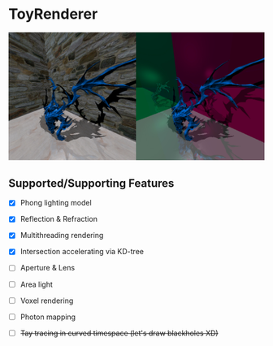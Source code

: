 # ToyRenderer

![](https://github.com/monlie/ToyRenderer/blob/master/sf.jpg?raw=true)

## Supported/Supporting Features

- [x] Phong lighting model
- [x] Reflection & Refraction
- [x] Multithreading rendering
- [x] Intersection accelerating via KD-tree
- [ ] Aperture & Lens
- [ ] Area light
- [ ] Voxel rendering
- [ ] Photon mapping
- [ ] ~~Tay tracing in curved timespace (let's draw blackholes XD)~~


